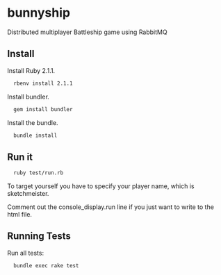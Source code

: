 # bunnyship
Distributed multiplayer Battleship game using RabbitMQ

## Install

Install Ruby 2.1.1.

```bash
  rbenv install 2.1.1
```

Install bundler.

```bash
  gem install bundler
```

Install the bundle.

```bash
  bundle install
```

## Run it

```bash
  ruby test/run.rb
```

To target yourself you have to specify your player name, which is sketchmeister.

Comment out the console_display.run line if you just want to write to the html file.


## Running Tests

Run all tests:

```bash
  bundle exec rake test
```
